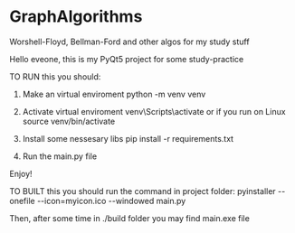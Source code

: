 # GraphAlgorithms
Worshell-Floyd, Bellman-Ford and other algos for my study stuff

Hello eveone, this is my PyQt5 project for some study-practice

TO RUN this you should: 
1) Make an virtual enviroment 
   python -m venv venv
   
2) Activate virtual enviroment
   venv\Scripts\activate
   or if you run on Linux
   source venv/bin/activate
   
3) Install some nessesary libs
   pip install -r requirements.txt
   
3) Run the main.py file

Enjoy!

TO BUILT this you should run the command in project folder:
   pyinstaller --onefile --icon=myicon.ico --windowed main.py
   
   Then, after some time in ./build folder you may find main.exe file
   
